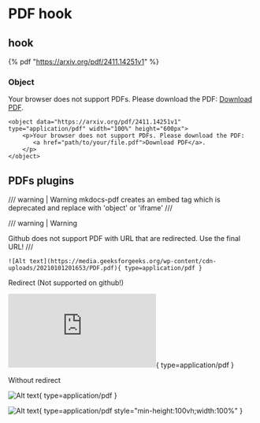 # PDF hook


## hook

 {% pdf "https://arxiv.org/pdf/2411.14251v1" %}

### Object

<object data="https://arxiv.org/pdf/2411.14251v1" type="application/pdf" width="100%" height="600px">
    <p>Your browser does not support PDFs. Please download the PDF: 
       <a href="path/to/your/file.pdf">Download PDF</a>.
    </p>
</object>

```
<object data="https://arxiv.org/pdf/2411.14251v1" type="application/pdf" width="100%" height="600px">
    <p>Your browser does not support PDFs. Please download the PDF: 
       <a href="path/to/your/file.pdf">Download PDF</a>.
    </p>
</object>
```

## PDFs plugins

/// warning | Warning
mkdocs-pdf creates an embed tag which is deprecated and replace with 'object' or 'iframe'
///

/// warning | Warning

Github does not support PDF with URL that are redirected. Use the final URL!
///

```
![Alt text](https://media.geeksforgeeks.org/wp-content/cdn-uploads/20210101201653/PDF.pdf){ type=application/pdf }
```

Redirect (Not supported on github!)

![Alt text](https://arxiv.org/pdf/2411.14251v1.pdf){ type=application/pdf }

Without redirect

![Alt text](https://arxiv.org/pdf/2411.14251v1){ type=application/pdf }

![Alt text](https://arxiv.org/pdf/2411.14251v1){ type=application/pdf style="min-height:100vh;width:100%" }


